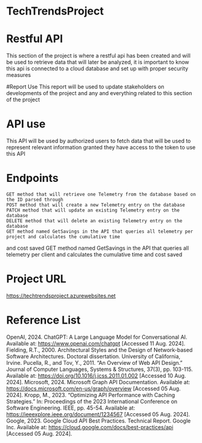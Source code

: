 # TechTrendsProject
# Restful API
  This section of the project is where a restful api has been created and will be used to retrieve data that will later be   analyzed, it is important to know this api is connected to a cloud database and set up with proper security measures

#Report Use
This report will be used to update stakeholders on developments of the project and any and everything related to this section of the project

# API use
This API will be used by authorized users to fetch data that will be used to represent relevant information granted they have access to the token to use this API 
# Endpoints
	GET method that will retrieve one Telemetry from the database based on the ID parsed through
	POST method that will create a new Telemetry entry on the database
	PATCH method that will update an existing Telemetry entry on the database
	DELETE method that will delete an existing Telemetry entry on the database
	GET method named GetSavings in the API that queries all telemetry per project and calculates the cumulative time 
  and cost saved
  GET method named GetSavings in the API that queries all telemetry per client and calculates the cumulative time and cost 
  saved

# Project URL
https://techtrendsproject.azurewebsites.net  

# Reference List
OpenAI, 2024. ChatGPT: A Large Language Model for Conversational AI. Available at: https://www.openai.com/chatgpt [Accessed 11 Aug. 2024].
Fielding, R.T., 2000. Architectural Styles and the Design of Network-based Software Architectures. Doctoral dissertation. University of California, Irvine.
Pucella, R., and Tov, Y., 2011. “An Overview of Web API Design.” Journal of Computer Languages, Systems & Structures, 37(3), pp. 103-115. Available at: https://doi.org/10.1016/j.jcss.2011.01.002 [Accessed 10 Aug. 2024].
Microsoft, 2024. Microsoft Graph API Documentation. Available at: https://docs.microsoft.com/en-us/graph/overview [Accessed 05 Aug. 2024].
Kropp, M., 2023. “Optimizing API Performance with Caching Strategies.” In: Proceedings of the 2023 International Conference on Software Engineering. IEEE, pp. 45-54. Available at: https://ieeexplore.ieee.org/document/1234567 [Accessed 05 Aug. 2024].
Google, 2023. Google Cloud API Best Practices. Technical Report. Google Inc. Available at: https://cloud.google.com/docs/best-practices/api [Accessed 05 Aug. 2024].

